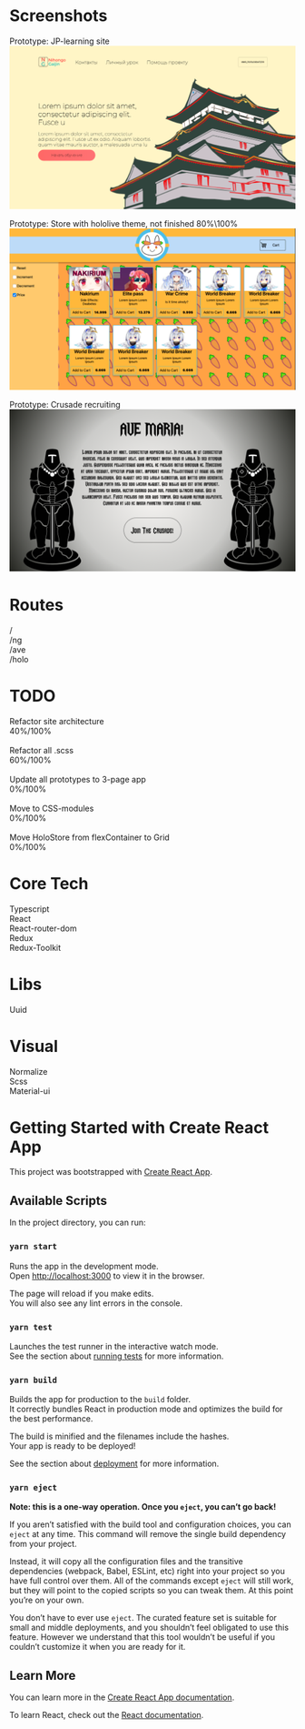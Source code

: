 # Screenshots
Prototype: JP-learning site 
![alt text](https://github.com/Astra-Sattelite/prototypes/blob/master/src/assets/screenshots/nihongo.png?raw=true)

Prototype: Store with hololive theme, not finished 80%\100%
![alt text](https://github.com/Astra-Sattelite/prototypes/blob/master/src/assets/screenshots/holostorev6.png?raw=true)

Prototype: Crusade recruiting
![alt text](https://github.com/Astra-Sattelite/prototypes/blob/master/src/assets/screenshots/ave.png?raw=true)

# Routes
/\
/ng\
/ave\
/holo

# TODO

Refactor site architecture\
40%/100%\
\
Refactor all .scss\
60%/100%\
\
Update all prototypes to 3-page app\
0%/100%\
\
Move to CSS-modules\
0%/100%\
\
Move HoloStore from flexContainer to Grid\
0%/100%

# Core Tech

Typescript\
React\
React-router-dom\
Redux\
Redux-Toolkit

# Libs

Uuid

# Visual

Normalize\
Scss\
Material-ui

# Getting Started with Create React App

This project was bootstrapped with [Create React App](https://github.com/facebook/create-react-app).

## Available Scripts

In the project directory, you can run:

### `yarn start`

Runs the app in the development mode.\
Open [http://localhost:3000](http://localhost:3000) to view it in the browser.

The page will reload if you make edits.\
You will also see any lint errors in the console.

### `yarn test`

Launches the test runner in the interactive watch mode.\
See the section about [running tests](https://facebook.github.io/create-react-app/docs/running-tests) for more information.

### `yarn build`

Builds the app for production to the `build` folder.\
It correctly bundles React in production mode and optimizes the build for the best performance.

The build is minified and the filenames include the hashes.\
Your app is ready to be deployed!

See the section about [deployment](https://facebook.github.io/create-react-app/docs/deployment) for more information.

### `yarn eject`

**Note: this is a one-way operation. Once you `eject`, you can’t go back!**

If you aren’t satisfied with the build tool and configuration choices, you can `eject` at any time. This command will remove the single build dependency from your project.

Instead, it will copy all the configuration files and the transitive dependencies (webpack, Babel, ESLint, etc) right into your project so you have full control over them. All of the commands except `eject` will still work, but they will point to the copied scripts so you can tweak them. At this point you’re on your own.

You don’t have to ever use `eject`. The curated feature set is suitable for small and middle deployments, and you shouldn’t feel obligated to use this feature. However we understand that this tool wouldn’t be useful if you couldn’t customize it when you are ready for it.

## Learn More

You can learn more in the [Create React App documentation](https://facebook.github.io/create-react-app/docs/getting-started).

To learn React, check out the [React documentation](https://reactjs.org/).
